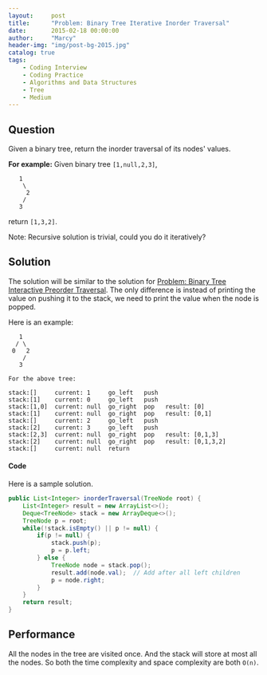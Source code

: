 ```yaml
---
layout:     post
title:      "Problem: Binary Tree Iterative Inorder Traversal"
date:       2015-02-18 00:00:00
author:     "Marcy"
header-img: "img/post-bg-2015.jpg"
catalog: true
tags:
    - Coding Interview
    - Coding Practice
    - Algorithms and Data Structures
    - Tree
    - Medium
---
```


## Question

Given a binary tree, return the inorder traversal of its nodes' values.

**For example:**
Given binary tree `[1,null,2,3]`,

```
   1
    \
     2
    /
   3
```

return `[1,3,2]`.

Note: Recursive solution is trivial, could you do it iteratively?


## Solution

The solution will be similar to the solution for [Problem: Binary Tree Interactive Preorder Traversal](/2015/02/17/binary-tree-iterative-preorder-traversal-iterative). The only difference is instead of printing the value on pushing it to the stack, we need to print the value when the node is popped.

Here is an example:

```
   1
  / \
 0   2
    /
   3

For the above tree:

stack:[]     current: 1     go_left   push
stack:[1]    current: 0     go_left   push
stack:[1,0]  current: null  go_right  pop   result: [0]
stack:[1]    current: null  go_right  pop   result: [0,1]
stack:[]     current: 2     go_left   push
stack:[2]    current: 3     go_left   push
stack:[2,3]  current: null  go_right  pop   result: [0,1,3]
stack:[2]    current: null  go_right  pop   result: [0,1,3,2]
stack:[]     current: null  return
```

#### Code

Here is a sample solution.

```java
public List<Integer> inorderTraversal(TreeNode root) {
    List<Integer> result = new ArrayList<>();
    Deque<TreeNode> stack = new ArrayDeque<>();
    TreeNode p = root;
    while(!stack.isEmpty() || p != null) {
        if(p != null) {
            stack.push(p);
            p = p.left;
        } else {
            TreeNode node = stack.pop();
            result.add(node.val);  // Add after all left children
            p = node.right;
        }
    }
    return result;
}
```

## Performance

All the nodes in the tree are visited once. And the stack will store at most all the nodes. So both the time complexity and space complexity are both `O(n)`.

